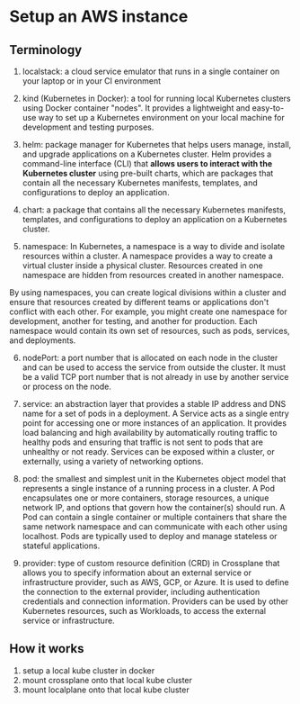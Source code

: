 # Setup an AWS instance

## Terminology
1. localstack: a cloud service emulator that runs in a single container on your laptop or in your CI environment

2. kind (Kubernetes in Docker): a tool for running local Kubernetes clusters using Docker container "nodes". It provides a lightweight and easy-to-use way to set up a Kubernetes environment on your local machine for development and testing purposes.

3. helm: package manager for Kubernetes that helps users manage, install, and upgrade applications on a Kubernetes cluster. Helm provides a command-line interface (CLI) that __allows users to interact with the Kubernetes cluster__ using pre-built charts, which are packages that contain all the necessary Kubernetes manifests, templates, and configurations to deploy an application.

4. chart: a package that contains all the necessary Kubernetes manifests, templates, and configurations to deploy an application on a Kubernetes cluster.

5. namespace: In Kubernetes, a namespace is a way to divide and isolate resources within a cluster. A namespace provides a way to create a virtual cluster inside a physical cluster. Resources created in one namespace are hidden from resources created in another namespace.

By using namespaces, you can create logical divisions within a cluster and ensure that resources created by different teams or applications don't conflict with each other. For example, you might create one namespace for development, another for testing, and another for production. Each namespace would contain its own set of resources, such as pods, services, and deployments.

6. nodePort: a port number that is allocated on each node in the cluster and can be used to access the service from outside the cluster. It must be a valid TCP port number that is not already in use by another service or process on the node.

7. service: an abstraction layer that provides a stable IP address and DNS name for a set of pods in a deployment. A Service acts as a single entry point for accessing one or more instances of an application. It provides load balancing and high availability by automatically routing traffic to healthy pods and ensuring that traffic is not sent to pods that are unhealthy or not ready. Services can be exposed within a cluster, or externally, using a variety of networking options.

8. pod: the smallest and simplest unit in the Kubernetes object model that represents a single instance of a running process in a cluster. A Pod encapsulates one or more containers, storage resources, a unique network IP, and options that govern how the container(s) should run. A Pod can contain a single container or multiple containers that share the same network namespace and can communicate with each other using localhost. Pods are typically used to deploy and manage stateless or stateful applications.

9. provider: type of custom resource definition (CRD) in Crossplane that allows you to specify information about an external service or infrastructure provider, such as AWS, GCP, or Azure. It is used to define the connection to the external provider, including authentication credentials and connection information. Providers can be used by other Kubernetes resources, such as Workloads, to access the external service or infrastructure.

## How it works
1. setup a local kube cluster in docker
2. mount crossplane onto that local kube cluster
3. mount localplane onto that local kube cluster